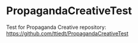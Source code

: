 # PropagandaCreativeTest
Test for Propaganda Creative
repository: https://github.com/ttiedt/PropagandaCreativeTest